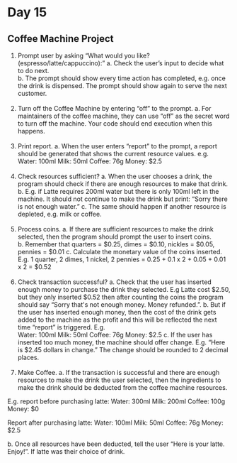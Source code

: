 # Day 15

## Coffee Machine Project

1. Prompt user by asking “​What would you like? (espresso/latte/cappuccino):​” 
a. Check the user’s input to decide what to do next.  
b. The prompt should show every time action has completed, e.g. once the drink is 
dispensed. The prompt should show again to serve the next customer.<br>
   <br>
2. Turn off the Coffee Machine by entering “​off​” to the prompt. 
a. For maintainers of the coffee machine, they can use “off” as the secret word to turn off 
the machine. Your code should end execution when this happens. 
 <br><br>
3. Print report. 
a. When the user enters “report” to the prompt, a report should be generated that shows 
the current resource values. e.g.  
Water: 100ml 
Milk: 50ml 
Coffee: 76g 
Money: $2.5 
 <br><br>
4. Check resources sufficient? 
a. When the user chooses a drink, the program should check if there are enough 
resources to make that drink.  
b. E.g. if Latte requires 200ml water but there is only 100ml left in the machine. It should 
not continue to make the drink but print: “​Sorry there is not enough water.​” 
c. The same should happen if another resource is depleted, e.g. milk or coffee. 
 <br><br>
5. Process coins. 
a. If there are sufficient resources to make the drink selected, then the program should 
prompt the user to insert coins.  
b. Remember that quarters = $0.25, dimes = $0.10, nickles = $0.05, pennies = $0.01 
c. Calculate the monetary value of the coins inserted. E.g. 1 quarter, 2 dimes, 1 nickel, 2 
pennies = 0.25 + 0.1 x 2 + 0.05 + 0.01 x 2 = $0.52 
 <br><br>
6. Check transaction successful? 
a. Check that the user has inserted enough money to purchase the drink they selected. 
E.g Latte cost $2.50, but they only inserted $0.52 then after counting the coins the 
program should say “​Sorry that's not enough money. Money refunded.​”. 
b. But if the user has inserted enough money, then the cost of the drink gets added to the 
machine as the profit and this will be reflected the next time “report” is triggered. E.g.  
Water: 100ml 
Milk: 50ml 
Coffee: 76g 
Money: $2.5 
c. If the user has inserted too much money, the machine should offer change.
E.g. “Here is $2.45 dollars in change.” The change should be rounded to 2 decimal 
places. 
 <br> <br>
7. Make Coffee. 
a. If the transaction is successful and there are enough resources to make the drink the 
user selected, then the ingredients to make the drink should be deducted from the 
coffee machine resources.  
 
E.g. report before purchasing latte: 
Water: 300ml 
Milk: 200ml 
Coffee: 100g 
Money: $0 
 
Report after purchasing latte: 
Water: 100ml 
Milk: 50ml 
Coffee: 76g 
Money: $2.5 
 
b. Once all resources have been deducted, tell the user “Here is your latte. Enjoy!”. If 
latte was their choice of drink. 